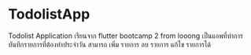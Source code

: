 # TodolistApp
Todolist Application
เรียนจาก flutter bootcamp 2 from looong
เป็นแอพที่ทำการบันทึกรายการที่ต้องทำประจำวัน สามารถ เพิ่ม รายการ ลบ รายการ แก้ไข รายการได้

